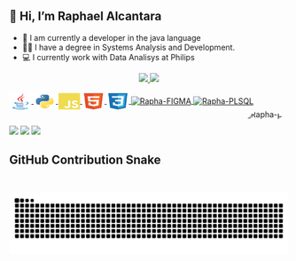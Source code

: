 ## 👋 Hi, I’m Raphael Alcantara
- 👀 I am currently a developer in the java language
- 👨‍🎓 I have a degree in Systems Analysis and Development.
- 💻 I currently work with Data Analisys at Philips

<div align="center">
  <a href="https://github.com/RaphaelAlcantara">
  <img height="180em" src="https://github-readme-stats.vercel.app/api?username=RaphaelAlcantara&show_icons=true&theme=tokyonight&include_all_commits=false&count_private=true"/>
  <img height="180em" src="https://github-readme-stats.vercel.app/api/top-langs/?username=RaphaelAlcantara&layout=compact&langs_count=7&theme=tokyonight"/>
</div>

<div style="display: inline_block"><br>
  <img align="center" alt="Rapha-Csharp" height="30" width="40" src="https://raw.githubusercontent.com/devicons/devicon/master/icons/java/java-original.svg">
  <img align="center" alt="Rapha-Python" height="30" width="40" src="https://raw.githubusercontent.com/devicons/devicon/master/icons/python/python-original.svg">
  <img align="center" alt="Rapha-Js" height="30" width="40" src="https://raw.githubusercontent.com/devicons/devicon/master/icons/javascript/javascript-plain.svg">
  <img align="center" alt="Rapha-HTML" height="30" width="40" src="https://raw.githubusercontent.com/devicons/devicon/master/icons/html5/html5-original.svg">
  <img align="center" alt="Rapha-CSS" height="30" width="40" src="https://raw.githubusercontent.com/devicons/devicon/master/icons/css3/css3-original.svg">
  <img align="center" alt="Rapha-FIGMA" height="30" width="40" src="https://upload.wikimedia.org/wikipedia/commons/3/33/Figma-logo.svg">
  <img align="center" alt="Rapha-PLSQL" height="30" width="40" src="https://i.imgur.com/DxRkKwU.png">
  
  <img align="right" alt="Rapha-pic" height="150" style="border-radius:50px;" src="https://i.imgur.com/vHxRm2h.png"> 
</div>  
  
  ##
  
  <div> 
  <a href="https://instagram.com/raphael__alcantara" target="_blank"><img src="https://img.shields.io/badge/-Instagram-%23E4405F?style=for-the-badge&logo=instagram&logoColor=white" target="_blank"></a>
  <a href = "mailto:raphaelvictor40@gmail.com"><img src="https://img.shields.io/badge/-Gmail-%23333?style=for-the-badge&logo=gmail&logoColor=white" target="_blank"></a>
  <a href="https://www.linkedin.com/in/raphael-alcântara" target="_blank"><img src="https://img.shields.io/badge/-LinkedIn-%230077B5?style=for-the-badge&logo=linkedin&logoColor=white" target="_blank"></a> 
  </div>
  
## GitHub Contribution Snake

<img src="https://raw.githubusercontent.com/RaphaelAlcantara/RaphaelAlcantara/output/snake.svg" alt="Snake animation" />

